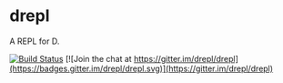 drepl
=====

A REPL for D.

[![Build Status](https://travis-ci.org/drepl/drepl.png)](https://travis-ci.org/drepl/drepl)
[![Join the chat at https://gitter.im/drepl/drepl](https://badges.gitter.im/drepl/drepl.svg)](https://gitter.im/drepl/drepl)
